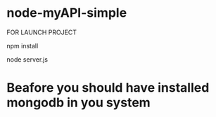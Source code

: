 # node-myAPI-simple

FOR LAUNCH PROJECT 

npm install

node server.js

# Beafore you should have installed mongodb in you system
